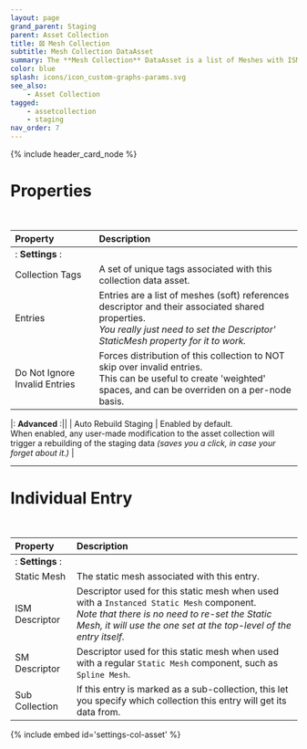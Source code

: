```yaml
---
layout: page
grand_parent: Staging
parent: Asset Collection
title: 🝱 Mesh Collection
subtitle: Mesh Collection DataAsset
summary: The **Mesh Collection** DataAsset is a list of Meshes with ISM/HISM Descriptors, that comes with all the Asset Collection goodies.
color: blue
splash: icons/icon_custom-graphs-params.svg
see_also: 
    - Asset Collection
tagged: 
    - assetcollection
    - staging
nav_order: 7
---
```


{% include header_card_node %}

# Properties
<br>

| Property       | Description          |
|:-------------|:------------------|
|: **Settings** :||
| Collection Tags           | A set of unique tags associated with this collection data asset. |
| Entries           | Entries are a list of meshes (soft) references descriptor and their associated shared properties.<br>*You really just need to set the Descriptor' StaticMesh property for it to work.* |
| Do Not Ignore Invalid Entries          | Forces distribution of this collection to NOT skip over invalid entries.<br>This can be useful to create 'weighted' spaces, and can be overriden on a per-node basis. |

|: **Advanced** :||
| Auto Rebuild Staging           | Enabled by default.<br>When enabled, any user-made modification to the asset collection will trigger a rebuilding of the staging data *(saves you a click, in case your forget about it.)* |

---
# Individual Entry
<br>

| Property       | Description          |
|:-------------|:------------------|
|: **Settings** :||
| Static Mesh           | The static mesh associated with this entry. |
| ISM Descriptor          | Descriptor used for this static mesh when used with a `Instanced Static Mesh` component.<br>*Note that there is no need to re-set the Static Mesh, it will use the one set at the top-level of the entry itself.* |
| SM Descriptor          | Descriptor used for this static mesh when used with a regular `Static Mesh` component, such as `Spline Mesh`. |
| Sub Collection          | If this entry is marked as a sub-collection, this let you specify which collection this entry will get its data from. |

{% include embed id='settings-col-asset' %}
